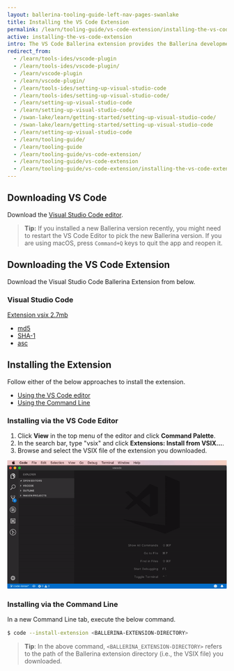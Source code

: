 ```yaml
---
layout: ballerina-tooling-guide-left-nav-pages-swanlake
title: Installing the VS Code Extension
permalink: /learn/tooling-guide/vs-code-extension/installing-the-vs-code-extension/
active: installing-the-vs-code-extension
intro: The VS Code Ballerina extension provides the Ballerina development capabilities in VS Code. The below sections include instructions on how to download, install, and use the features of the VS Code extension.
redirect_from:
  - /learn/tools-ides/vscode-plugin
  - /learn/tools-ides/vscode-plugin/
  - /learn/vscode-plugin
  - /learn/vscode-plugin/
  - /learn/tools-ides/setting-up-visual-studio-code
  - /learn/tools-ides/setting-up-visual-studio-code/
  - /learn/setting-up-visual-studio-code
  - /learn/setting-up-visual-studio-code/
  - /swan-lake/learn/getting-started/setting-up-visual-studio-code/
  - /swan-lake/learn/getting-started/setting-up-visual-studio-code
  - /learn/setting-up-visual-studio-code
  - /learn/tooling-guide/
  - /learn/tooling-guide
  - /learn/tooling-guide/vs-code-extension/
  - /learn/tooling-guide/vs-code-extension
  - /learn/tooling-guide/vs-code-extension/installing-the-vs-code-extension
---
```


## Downloading VS Code 

Download the [Visual Studio Code editor](https://code.visualstudio.com/download).

>**Tip:** If you installed a new Ballerina version recently, you might need to restart the VS Code Editor to pick the new Ballerina version. If you are using macOS, press `Command+Q` keys to quit the app and reopen it.

## Downloading the VS Code Extension

Download the Visual Studio Code Ballerina Extension from below.

<link rel="stylesheet" href="/css/download-page.css">
<script src="/js/download-page.js"></script>
<div class="row cDownloads">
<div class="container">
  <div class=" ">
      <div class="col-xs-12 col-sm-12 col-md-4 col-lg-4 ">
        <h3 class="cVSCode">Visual Studio Code</h3>
        <a id="packWindows" href="https://github.com/ballerina-platform/plugin-vscode/releases/download/vswan-lake-alpha2/ballerina-swan-lake-alpha2.vsix" class="cGTMDownload cDownload cDownloadNew" data-download="downloads">
              <div class="cSize">Extension  vsix <span id="packWindowsName">2.7mb</span></div>
        </a>
        <ul class="cDiwnloadSubLinks">
            <li><a id="packWindowsMd5" href="https://github.com/ballerina-platform/plugin-vscode/releases/download/vswan-lake-alpha2/ballerina-swan-lake-alpha2.vsix.md5">md5</a></li>
            <li><a id="packWindowsSha1" href="https://github.com/ballerina-platform/plugin-vscode/releases/download/vswan-lake-alpha2/ballerina-swan-lake-alpha2.vsix.sha1">SHA-1</a></li>
            <li><a id="packWindowsAsc" href="https://github.com/ballerina-platform/plugin-vscode/releases/download/vswan-lake-alpha2/ballerina-swan-lake-alpha2.vsix.asc">asc</a></li>
        </ul>
</div></div></div></div>

## Installing the Extension

Follow either of the below approaches to install the extension.
  - [Using the VS Code editor](#using-the-vs-code-editor)
  - [Using the Command Line](#using-the-command-line)

### Installing via the VS Code Editor

1. Click **View** in the top menu of the editor and click **Command Palette**.
2. In the search bar, type "vsix" and click **Extensions: Install from VSIX...**.
3. Browse and select the VSIX file of the extension you downloaded.

![Install using the Command Palette of the editor](/learn/images/install-via-palette.gif)

### Installing via the Command Line
In a new Command Line tab, execute the below command.
```bash
$ code --install-extension <BALLERINA-EXTENSION-DIRECTORY>
```
> **Tip**: In the above command, `<BALLERINA_EXTENSION-DIRECTORY>` refers to the path of the Ballerina extension directory (i.e., the VSIX file) you downloaded.









